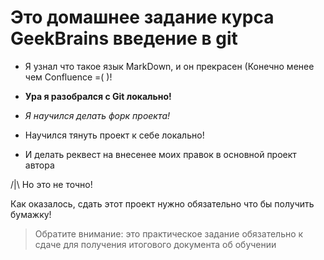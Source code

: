# Это домашнее задание курса GeekBrains введение в git

* Я узнал что такое язык MarkDown, и он прекрасен (Конечно менее чем Confluence =( )!

* **Ура я разобрался с Git локально!**

* *Я научился делать форк проекта!*

* Научился тянуть проект к себе локально!

* И делать реквест на внесенее моих правок в основной проект автора

/|\ Но это не точно!

Как оказалось, сдать этот проект нужно обязательно что бы получить бумажку!

>Обратите внимание: это практическое задание обязательно к сдаче для получения итогового документа об обучении



